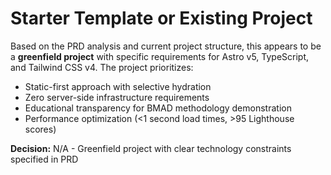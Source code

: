# Starter Template or Existing Project

Based on the PRD analysis and current project structure, this appears to be a **greenfield project** with specific requirements for Astro v5, TypeScript, and Tailwind CSS v4. The project prioritizes:

- Static-first approach with selective hydration
- Zero server-side infrastructure requirements  
- Educational transparency for BMAD methodology demonstration
- Performance optimization (<1 second load times, >95 Lighthouse scores)

**Decision:** N/A - Greenfield project with clear technology constraints specified in PRD
